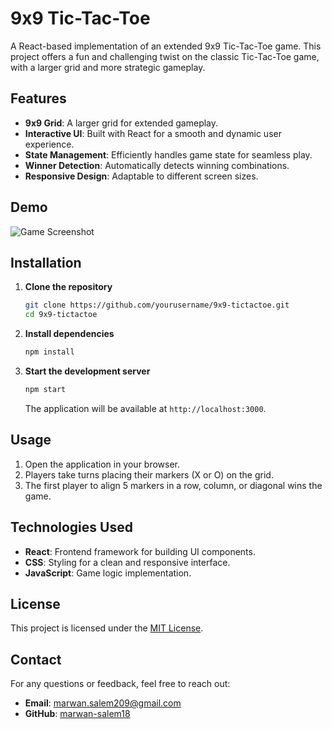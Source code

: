 # 9x9 Tic-Tac-Toe

A React-based implementation of an extended 9x9 Tic-Tac-Toe game. This project offers a fun and challenging twist on the classic Tic-Tac-Toe game, with a larger grid and more strategic gameplay.

## Features

- **9x9 Grid**: A larger grid for extended gameplay.
- **Interactive UI**: Built with React for a smooth and dynamic user experience.
- **State Management**: Efficiently handles game state for seamless play.
- **Winner Detection**: Automatically detects winning combinations.
- **Responsive Design**: Adaptable to different screen sizes.

## Demo

![Game Screenshot](./screenshot.png)

## Installation

1. **Clone the repository**
   ```bash
   git clone https://github.com/yourusername/9x9-tictactoe.git
   cd 9x9-tictactoe
   ```

2. **Install dependencies**
   ```bash
   npm install
   ```

3. **Start the development server**
   ```bash
   npm start
   ```

   The application will be available at `http://localhost:3000`.

## Usage

1. Open the application in your browser.
2. Players take turns placing their markers (X or O) on the grid.
3. The first player to align 5 markers in a row, column, or diagonal wins the game.

## Technologies Used

- **React**: Frontend framework for building UI components.
- **CSS**: Styling for a clean and responsive interface.
- **JavaScript**: Game logic implementation.

## License

This project is licensed under the [MIT License](./LICENSE).

## Contact

For any questions or feedback, feel free to reach out:

- **Email**: marwan.salem209@gmail.com
- **GitHub**: [marwan-salem18](https://github.com/marwan-salem18)
